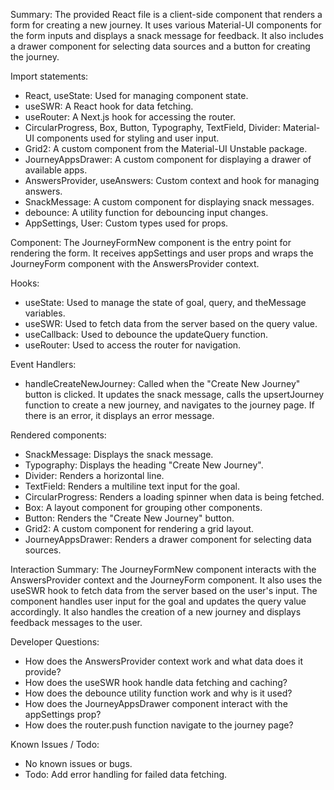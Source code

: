 Summary:
The provided React file is a client-side component that renders a form for creating a new journey. It uses various Material-UI components for the form inputs and displays a snack message for feedback. It also includes a drawer component for selecting data sources and a button for creating the journey.

Import statements:
- React, useState: Used for managing component state.
- useSWR: A React hook for data fetching.
- useRouter: A Next.js hook for accessing the router.
- CircularProgress, Box, Button, Typography, TextField, Divider: Material-UI components used for styling and user input.
- Grid2: A custom component from the Material-UI Unstable package.
- JourneyAppsDrawer: A custom component for displaying a drawer of available apps.
- AnswersProvider, useAnswers: Custom context and hook for managing answers.
- SnackMessage: A custom component for displaying snack messages.
- debounce: A utility function for debouncing input changes.
- AppSettings, User: Custom types used for props.

Component:
The JourneyFormNew component is the entry point for rendering the form. It receives appSettings and user props and wraps the JourneyForm component with the AnswersProvider context.

Hooks:
- useState: Used to manage the state of goal, query, and theMessage variables.
- useSWR: Used to fetch data from the server based on the query value.
- useCallback: Used to debounce the updateQuery function.
- useRouter: Used to access the router for navigation.

Event Handlers:
- handleCreateNewJourney: Called when the "Create New Journey" button is clicked. It updates the snack message, calls the upsertJourney function to create a new journey, and navigates to the journey page. If there is an error, it displays an error message.

Rendered components:
- SnackMessage: Displays the snack message.
- Typography: Displays the heading "Create New Journey".
- Divider: Renders a horizontal line.
- TextField: Renders a multiline text input for the goal.
- CircularProgress: Renders a loading spinner when data is being fetched.
- Box: A layout component for grouping other components.
- Button: Renders the "Create New Journey" button.
- Grid2: A custom component for rendering a grid layout.
- JourneyAppsDrawer: Renders a drawer component for selecting data sources.

Interaction Summary:
The JourneyFormNew component interacts with the AnswersProvider context and the JourneyForm component. It also uses the useSWR hook to fetch data from the server based on the user's input. The component handles user input for the goal and updates the query value accordingly. It also handles the creation of a new journey and displays feedback messages to the user.

Developer Questions:
- How does the AnswersProvider context work and what data does it provide?
- How does the useSWR hook handle data fetching and caching?
- How does the debounce utility function work and why is it used?
- How does the JourneyAppsDrawer component interact with the appSettings prop?
- How does the router.push function navigate to the journey page?

Known Issues / Todo:
- No known issues or bugs.
- Todo: Add error handling for failed data fetching.